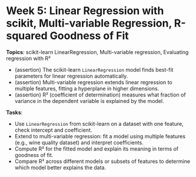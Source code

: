 # Week 5: Linear Regression with scikit, Multi-variable Regression, R-squared Goodness of Fit
**Topics**: scikit-learn LinearRegression, Multi-variable regression, Evaluating regression with R²

- (assertion) The scikit-learn `LinearRegression` model finds best-fit parameters for linear regression automatically.
- (assertion) Multi-variable regression extends linear regression to multiple features, fitting a hyperplane in higher dimensions.
- (assertion) R² (coefficient of determination) measures what fraction of variance in the dependent variable is explained by the model.

**Tasks**:
- Use `LinearRegression` from scikit-learn on a dataset with one feature, check intercept and coefficient.
- Extend to multi-variable regression: fit a model using multiple features (e.g., wine quality dataset) and interpret coefficients.
- Compute R² for the fitted model and explain its meaning in terms of goodness of fit.
- Compare R² across different models or subsets of features to determine which model better explains the data.
